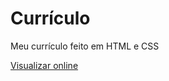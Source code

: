 # Currículo
Meu currículo feito em HTML e CSS

[Visualizar online](https://pitfritsch.github.io/curriculo/)  
